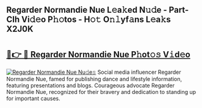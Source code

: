 ## Regarder Normandie Nue L𝚎a𝚔ed N𝚞𝚍e - Part-CIh Vi𝚍𝚎o P𝚑𝚘tos - H𝚘𝚝 O𝚗𝚕yf𝚊ns L𝚎a𝚔s X2J0K

# <h2><a href="http://kf31gye.oniu.top/?m=Regarder+Normandie+Nue">🔗👉 🔴 Regarder Normandie Nue P𝚑ot𝚘𝚜 V𝚒d𝚎o</a></h2>

[![Regarder Normandie Nue Nu𝚍e𝚜](https://i.imgur.com/0qMVB7G.gif)](http://kf31gye.oniu.top/?m=Regarder+Normandie+Nue)
Social media influencer Regarder Normandie Nue, famed for publishing dance and lifestyle information, featuring presentations and blogs. Courageous advocate Regarder Normandie Nue, recognized for their bravery and dedication to standing up for important causes.  
